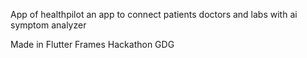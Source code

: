 App of healthpilot
an app to connect patients doctors and labs with ai symptom analyzer 

Made in Flutter Frames Hackathon GDG

